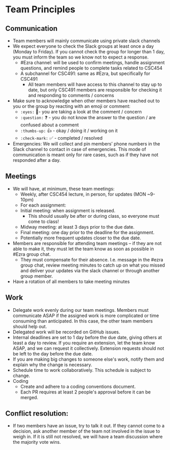 # Team Principles

## Communication
- Team members will mainly communicate using private slack channels
- We expect everyone to check the Slack groups at least once a day (Monday to Friday). If you cannot check the group for longer than 1 day, you must inform the team so we know not to expect a response.
    - #Ezra channel: will be used to confirm meetings, handle assignment questions, and remind people to complete tasks related to CSC454
    - A subchannel for CSC491: same as #Ezra, but specifically for CSC491
        - All team members will have access to this channel to stay up to date, but only CSC491 members are responsible for checking it and responding to comments / concerns
- Make sure to acknowledge when other members have reached out to you or the group by reacting with an emoji or comment:
    - `:eyes:` 👀- you are taking a look at the comment / concern
    - `:question:` ❓ - you do not know the answer to the question / are confused about a comment
    - `:thumbs-up:` 👍 - okay / doing it / working on it
    - `:check-mark:`  ✅ - completed / resolved
- Emergencies: We will collect and pin members’ phone numbers in the Slack channel to contact in case of emergencies. This mode of communication is meant only for rare cases, such as if they have not responded after a day.


## Meetings 
- We will have, at minimum, these team meetings:
    - Weekly, after CSC454 lecture, in person, for updates (MON ~9-10pm)
    - For each assignment:
    - Initial meeting: when assignment is released.
        - This should usually be after or during class, so everyone must come to class!
    - Midway meeting: at least 3 days prior to the due date.
    - Final meeting: one day prior to the deadline for the assignment.
    - Potentially more frequent updates closer to the due date.
- Members are responsible for attending team meetings – if they are not able to make it, they must let the team know as soon as possible in #Ezra group chat.
    - They must compensate for their absence. I.e. message in the #ezra group chat, review meeting minutes to catch up on what you missed and deliver your updates via the slack channel or through another group member.
- Have a rotation of all members to take meeting minutes


## Work
- Delegate work evenly during our team meetings. Members must communicate ASAP if the assigned work is more complicated or time consuming than anticipated. In this case, the other team members should help out.
- Delegated work will be recorded on GitHub issues. 
- Internal deadlines are set to 1 day before the due date, giving others at least a day to review.
If you require an extension, let the team know ASAP, and we can request it collectively. Extension requests should not be left to the day before the due date. 
- If you are making big changes to someone else's work, notify them and explain why the change is necessary.
- Schedule time to work collaboratively. This schedule is subject to change. 
- Coding
    - Create and adhere to a coding conventions document.
    - Each PR requires at least 2 people's approval before it can be merged. 


## Conflict resolution:
- If two members have an issue, try to talk it out. If they cannot come to a decision, ask another member of the team not involved in the issue to weigh in. If it is still not resolved, we will have a team discussion where the majority vote wins. 
